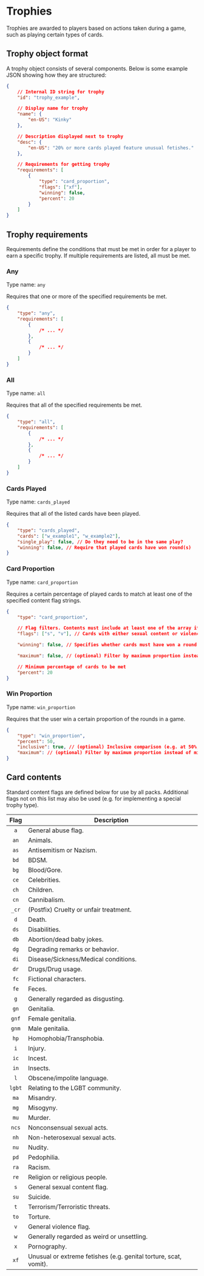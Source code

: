 # Trophies

Trophies are awarded to players based on actions taken during a game, such as playing certain types of cards.

## Trophy object format

A trophy object consists of several components. Below is some example JSON showing how they are structured:

```json
{
    // Internal ID string for trophy
    "id": "trophy_example",

    // Display name for trophy
    "name": {
        "en-US": "Kinky"
    },

    // Description displayed next to trophy
    "desc": {
        "en-US": "20% or more cards played feature unusual fetishes."
    },

    // Requirements for getting trophy
    "requirements": [
        {
            "type": "card_proportion",
            "flags": ["xf"],
            "winning": false,
            "percent": 20
        }
    ]
}
```

## Trophy requirements

Requirements define the conditions that must be met in order for a player to earn a specific trophy. If multiple requirements are listed, all must be met.

### Any

Type name: `any`

Requires that one or more of the specified requirements be met.

```json
{
    "type": "any",
    "requirements": [
        { 
            /* ... */
        },
        { 
            /* ... */
        }
    ]
}
```

### All

Type name: `all`

Requires that all of the specified requirements be met.

```json
{
    "type": "all",
    "requirements": [
        { 
            /* ... */
        },
        { 
            /* ... */
        }
    ]
}
```

### Cards Played

Type name: `cards_played`

Requires that all of the listed cards have been played.

```json
{
    "type": "cards_played",
    "cards": ["w_example1", "w_example2"],
    "single_play": false, // Do they need to be in the same play?
    "winning": false, // Require that played cards have won round(s)
}
```

### Card Proportion

Type name: `card_proportion`

Requires a certain percentage of played cards to match at least one of the specified content flag strings.

```json
{
    "type": "card_proportion",

    // Flag filters. Contents must include at least one of the array items.
    "flags": ["s", "v"], // Cards with either sexual content or violence

    "winning": false, // Specifies whether cards must have won a round

    "maximum": false, // (optional) Filter by maximum proportion instead of minimum

    // Minimum percentage of cards to be met
    "percent": 20
}
```

### Win Proportion

Type name: `win_proportion`

Requires that the user win a certain proportion of the rounds in a game.

```json
{
    "type": "win_proportion",
    "percent": 50,
    "inclusive": true, // (optional) Inclusive comparison (e.g. at 50%, or above 50%?)
    "maximum": // (optional) Filter by maximum proportion instead of minimum
}
```

## Card contents

Standard content flags are defined below for use by all packs.
Additional flags not on this list may also be used (e.g. for implementing a special trophy type).

|Flag|Description|
|:--:|-----------|
|`a`|General abuse flag.|
|`an`|Animals.|
|`as`|Antisemitism or Nazism.|
|`bd`|BDSM.|
|`bg`|Blood/Gore.|
|`ce`|Celebrities.|
|`ch`|Children.|
|`cn`|Cannibalism.|
|`_cr`|(Postfix) Cruelty or unfair treatment.|
|`d`|Death.|
|`ds`|Disabilities.|
|`db`|Abortion/dead baby jokes.|
|`dg`|Degrading remarks or behavior.|
|`di`|Disease/Sickness/Medical conditions.|
|`dr`|Drugs/Drug usage.|
|`fc`|Fictional characters.|
|`fe`|Feces.|
|`g`|Generally regarded as disgusting.|
|`gn`|Genitalia.|
|`gnf`|Female genitalia.|
|`gnm`|Male genitalia.|
|`hp`|Homophobia/Transphobia.|
|`i`|Injury.|
|`ic`|Incest.|
|`in`|Insects.|
|`l`|Obscene/impolite language.|
|`lgbt`|Relating to the LGBT community.|
|`ma`|Misandry.|
|`mg`|Misogyny.|
|`mu`|Murder.|
|`ncs`|Nonconsensual sexual acts.|
|`nh`|Non-heterosexual sexual acts.|
|`nu`|Nudity.|
|`pd`|Pedophilia.|
|`ra`|Racism.|
|`re`|Religion or religious people.|
|`s`|General sexual content flag.|
|`su`|Suicide.|
|`t`|Terrorism/Terroristic threats.|
|`to`|Torture.|
|`v`|General violence flag.|
|`w`|Generally regarded as weird or unsettling.|
|`x`|Pornography.|
|`xf`|Unusual or extreme fetishes (e.g. genital torture, scat, vomit).|